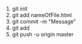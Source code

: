 <ol>
    <li>
        git init
    </li>
    <li>
        git add nameOfFile.html
    </li>
    <li>
        git commit -m "Message"
    </li>
    <li>
        git add
    </li>
    <li>
        git push -u origin master
    </li>
</ol>
